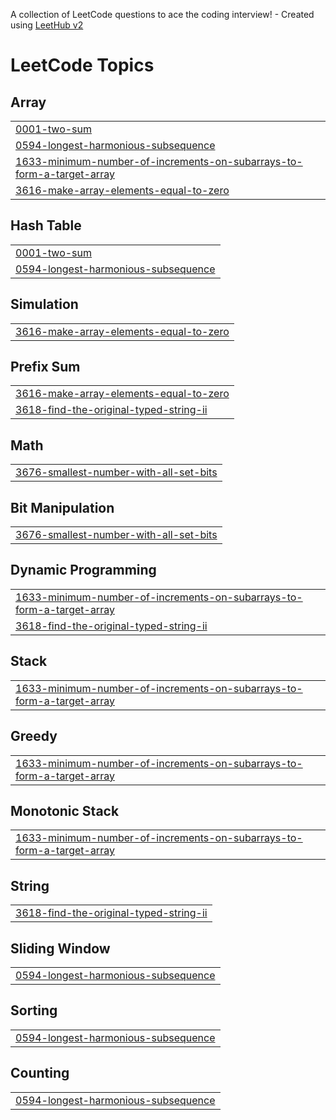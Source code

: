 A collection of LeetCode questions to ace the coding interview! - Created using [LeetHub v2](https://github.com/arunbhardwaj/LeetHub-2.0)
<!---LeetCode Topics Start-->
# LeetCode Topics
## Array
|  |
| ------- |
| [0001-two-sum](https://github.com/Arshia-163/Leetcode_Java/tree/master/0001-two-sum) |
| [0594-longest-harmonious-subsequence](https://github.com/Arshia-163/Leetcode_Java/tree/master/0594-longest-harmonious-subsequence) |
| [1633-minimum-number-of-increments-on-subarrays-to-form-a-target-array](https://github.com/Arshia-163/Leetcode_Java/tree/master/1633-minimum-number-of-increments-on-subarrays-to-form-a-target-array) |
| [3616-make-array-elements-equal-to-zero](https://github.com/Arshia-163/Leetcode_Java/tree/master/3616-make-array-elements-equal-to-zero) |
## Hash Table
|  |
| ------- |
| [0001-two-sum](https://github.com/Arshia-163/Leetcode_Java/tree/master/0001-two-sum) |
| [0594-longest-harmonious-subsequence](https://github.com/Arshia-163/Leetcode_Java/tree/master/0594-longest-harmonious-subsequence) |
## Simulation
|  |
| ------- |
| [3616-make-array-elements-equal-to-zero](https://github.com/Arshia-163/Leetcode_Java/tree/master/3616-make-array-elements-equal-to-zero) |
## Prefix Sum
|  |
| ------- |
| [3616-make-array-elements-equal-to-zero](https://github.com/Arshia-163/Leetcode_Java/tree/master/3616-make-array-elements-equal-to-zero) |
| [3618-find-the-original-typed-string-ii](https://github.com/Arshia-163/Leetcode_Java/tree/master/3618-find-the-original-typed-string-ii) |
## Math
|  |
| ------- |
| [3676-smallest-number-with-all-set-bits](https://github.com/Arshia-163/Leetcode_Java/tree/master/3676-smallest-number-with-all-set-bits) |
## Bit Manipulation
|  |
| ------- |
| [3676-smallest-number-with-all-set-bits](https://github.com/Arshia-163/Leetcode_Java/tree/master/3676-smallest-number-with-all-set-bits) |
## Dynamic Programming
|  |
| ------- |
| [1633-minimum-number-of-increments-on-subarrays-to-form-a-target-array](https://github.com/Arshia-163/Leetcode_Java/tree/master/1633-minimum-number-of-increments-on-subarrays-to-form-a-target-array) |
| [3618-find-the-original-typed-string-ii](https://github.com/Arshia-163/Leetcode_Java/tree/master/3618-find-the-original-typed-string-ii) |
## Stack
|  |
| ------- |
| [1633-minimum-number-of-increments-on-subarrays-to-form-a-target-array](https://github.com/Arshia-163/Leetcode_Java/tree/master/1633-minimum-number-of-increments-on-subarrays-to-form-a-target-array) |
## Greedy
|  |
| ------- |
| [1633-minimum-number-of-increments-on-subarrays-to-form-a-target-array](https://github.com/Arshia-163/Leetcode_Java/tree/master/1633-minimum-number-of-increments-on-subarrays-to-form-a-target-array) |
## Monotonic Stack
|  |
| ------- |
| [1633-minimum-number-of-increments-on-subarrays-to-form-a-target-array](https://github.com/Arshia-163/Leetcode_Java/tree/master/1633-minimum-number-of-increments-on-subarrays-to-form-a-target-array) |
## String
|  |
| ------- |
| [3618-find-the-original-typed-string-ii](https://github.com/Arshia-163/Leetcode_Java/tree/master/3618-find-the-original-typed-string-ii) |
## Sliding Window
|  |
| ------- |
| [0594-longest-harmonious-subsequence](https://github.com/Arshia-163/Leetcode_Java/tree/master/0594-longest-harmonious-subsequence) |
## Sorting
|  |
| ------- |
| [0594-longest-harmonious-subsequence](https://github.com/Arshia-163/Leetcode_Java/tree/master/0594-longest-harmonious-subsequence) |
## Counting
|  |
| ------- |
| [0594-longest-harmonious-subsequence](https://github.com/Arshia-163/Leetcode_Java/tree/master/0594-longest-harmonious-subsequence) |
<!---LeetCode Topics End-->